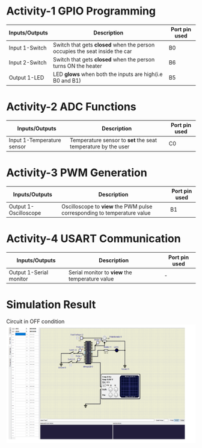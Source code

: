 # Activity-1 GPIO Programming
Inputs/Outputs | Description | Port pin used 
-------------- | ----------- | -------------
Input 1-Switch |Switch that gets **closed** when the person occupies the seat inside the car|B0
Input 2-Switch |Switch that gets **closed** when the person turns ON the heater|B6
Output 1-LED   |LED **glows** when both the inputs are high(i.e B0 and B1)|B5
# Activity-2 ADC Functions
Inputs/Outputs | Description | Port pin used 
-------------- | ----------- | -------------
Input 1-Temperature sensor |Temperature sensor to **set** the seat temperature by the user |C0
# Activity-3 PWM Generation
Inputs/Outputs | Description | Port pin used 
-------------- | ----------- | -------------
Output 1-Oscilloscope |Oscilloscope to **view** the PWM pulse corresponding to temperature value |B1
# Activity-4 USART Communication
Inputs/Outputs | Description | Port pin used 
-------------- | ----------- | -------------
Output 1-Serial monitor |Serial monitor to **view** the temperature value |-
# Simulation Result
Circuit in OFF condition
![image](https://github.com/256604/EmbeddedC/blob/main/simulation/Seat_heat_OFF.png)


